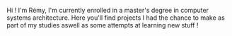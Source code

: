 Hi ! 
I'm Rémy, I'm currently enrolled in a master's degree in computer systems architecture.
Here you'll find projects I had the chance to make as part of my studies aswell as some attempts at learning new stuff !
